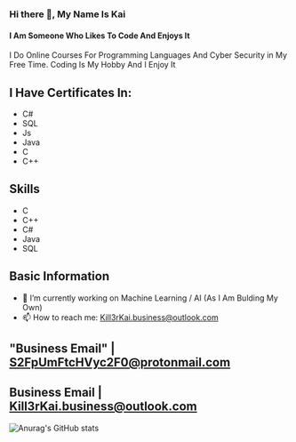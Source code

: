 ### Hi there 👋, My Name Is Kai
#### I Am Someone Who Likes To Code And Enjoys It
I Do Online Courses For Programming Languages And Cyber Security in My Free Time.
Coding Is My Hobby And I Enjoy It
## I Have Certificates In:
* C#
* SQL
* Js
* Java
* C
* C++
## Skills 
* C
* C++
* C#
* Java
* SQL 
## Basic Information
- 🔭 I’m currently working on Machine Learning / AI (As I Am Bulding My Own)
- 📫 How to reach me: Kill3rKai.business@outlook.com

## "Business Email" |  S2FpUmFtcHVyc2F0@protonmail.com
## Business Email | Kill3rKai.business@outlook.com
![Anurag's GitHub stats](https://github-readme-stats.vercel.app/api?username=Kill3rKai&show_icons=true&theme=dark)
